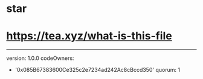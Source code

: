 # star
# https://tea.xyz/what-is-this-file
---
version: 1.0.0
codeOwners:
  - '0x085B67383600Ce325c2e7234ad242Ac8cBccd350'
quorum: 1
